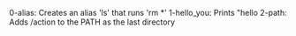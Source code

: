 0-alias: Creates an alias 'ls' that runs 'rm *'
1-hello_you: Prints "hello <current user>
2-path: Adds /action to the PATH as the last directory
